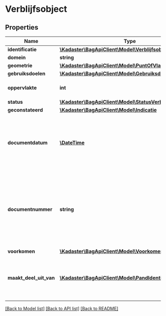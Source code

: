 # Verblijfsobject

## Properties
Name | Type | Description | Notes
------------ | ------------- | ------------- | -------------
**identificatie** | [**\Kadaster\BagApiClient\Model\VerblijfsobjectIdentificatie**](VerblijfsobjectIdentificatie.md) |  | 
**domein** | **string** | NL.IMBAG.Verblijfsobject | 
**geometrie** | [**\Kadaster\BagApiClient\Model\PuntOfVlak**](PuntOfVlak.md) |  | 
**gebruiksdoelen** | [**\Kadaster\BagApiClient\Model\Gebruiksdoel[]**](Gebruiksdoel.md) |  | 
**oppervlakte** | **int** | De gebruiksoppervlakte van een verblijfsobject in gehele vierkante meters. | 
**status** | [**\Kadaster\BagApiClient\Model\StatusVerblijfsobject**](StatusVerblijfsobject.md) |  | 
**geconstateerd** | [**\Kadaster\BagApiClient\Model\Indicatie**](Indicatie.md) |  | 
**documentdatum** | [**\DateTime**](\DateTime.md) | De datum waarop het brondocument is vastgesteld, op basis waarvan een opname, mutatie of een verwijdering van gegevens ten aanzien van een object heeft plaatsgevonden. | 
**documentnummer** | **string** | De unieke aanduiding van het brondocument op basis waarvan een opname, mutatie of een verwijdering van gegevens ten aanzien van een woonplaats heeft plaatsgevonden, binnen een gemeente. Alle karakters uit de MES-1 karakterset zijn toegestaan. | 
**voorkomen** | [**\Kadaster\BagApiClient\Model\VoorkomenLV**](VoorkomenLV.md) |  | 
**maakt_deel_uit_van** | [**\Kadaster\BagApiClient\Model\PandIdentificatie[]**](PandIdentificatie.md) | Een verblijfsobject maakt onderdeel uit van een pand.  Deze property bevat de identificaties van de panden waar het verblijfsobject onderdeel van uitmaakt. | 

[[Back to Model list]](../../README.md#documentation-for-models) [[Back to API list]](../../README.md#documentation-for-api-endpoints) [[Back to README]](../../README.md)

